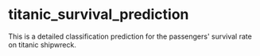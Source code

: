 # titanic_survival_prediction
This is a detailed classification prediction for the passengers' survival rate on titanic shipwreck.
